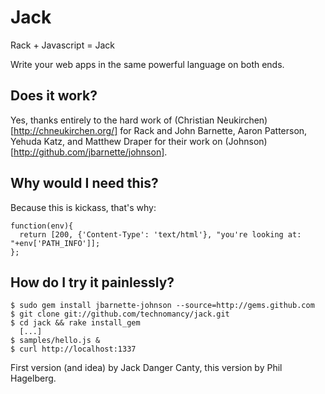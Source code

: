 # Jack

Rack + Javascript = Jack

Write your web apps in the same powerful language on both ends.

## Does it work?

Yes, thanks entirely to the hard work of (Christian Neukirchen)[http://chneukirchen.org/] for Rack and John Barnette, Aaron
Patterson, Yehuda Katz, and Matthew Draper for their work on (Johnson)[http://github.com/jbarnette/johnson].

## Why would I need this?

Because this is kickass, that's why:

    function(env){
      return [200, {'Content-Type': 'text/html'}, "you're looking at: "+env['PATH_INFO']];
    };

## How do I try it painlessly?

    $ sudo gem install jbarnette-johnson --source=http://gems.github.com
    $ git clone git://github.com/technomancy/jack.git
    $ cd jack && rake install_gem
      [...]
    $ samples/hello.js &
    $ curl http://localhost:1337

First version (and idea) by Jack Danger Canty, this version by Phil Hagelberg.
